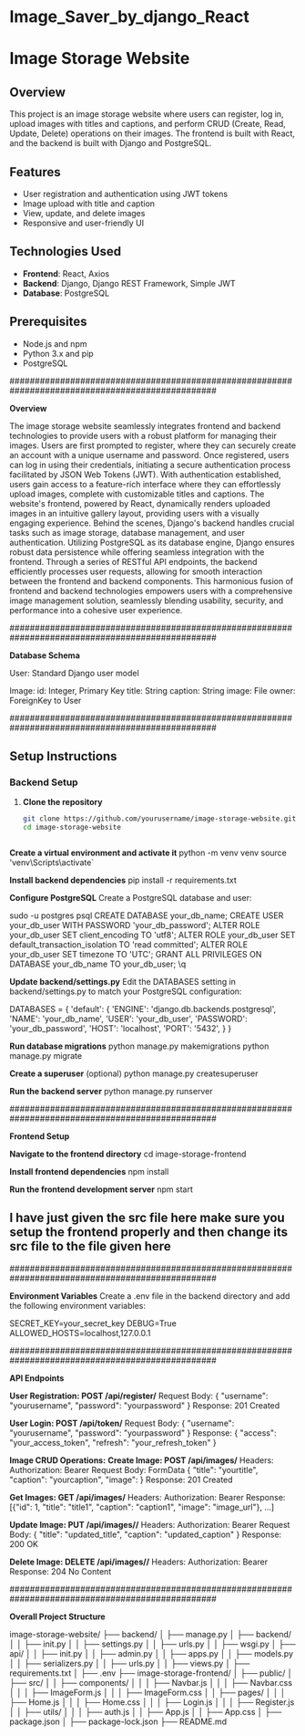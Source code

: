﻿# Image_Saver_by_django_React
# Image Storage Website

## Overview

This project is an image storage website where users can register, log in, upload images with titles and captions, and perform CRUD (Create, Read, Update, Delete) operations on their images. The frontend is built with React, and the backend is built with Django and PostgreSQL.

## Features

- User registration and authentication using JWT tokens
- Image upload with title and caption
- View, update, and delete images
- Responsive and user-friendly UI

## Technologies Used

- **Frontend**: React, Axios
- **Backend**: Django, Django REST Framework, Simple JWT
- **Database**: PostgreSQL

## Prerequisites

- Node.js and npm
- Python 3.x and pip
- PostgreSQL


#################################################################################################

**Overview**

The image storage website seamlessly integrates frontend and backend technologies to provide users with a robust platform for managing their images. Users are first prompted to register, where they can securely create an account with a unique username and password. Once registered, users can log in using their credentials, initiating a secure authentication process facilitated by JSON Web Tokens (JWT). With authentication established, users gain access to a feature-rich interface where they can effortlessly upload images, complete with customizable titles and captions. The website's frontend, powered by React, dynamically renders uploaded images in an intuitive gallery layout, providing users with a visually engaging experience. Behind the scenes, Django's backend handles crucial tasks such as image storage, database management, and user authentication. Utilizing PostgreSQL as its database engine, Django ensures robust data persistence while offering seamless integration with the frontend. Through a series of RESTful API endpoints, the backend efficiently processes user requests, allowing for smooth interaction between the frontend and backend components. This harmonious fusion of frontend and backend technologies empowers users with a comprehensive image management solution, seamlessly blending usability, security, and performance into a cohesive user experience.


#################################################################################################


**Database Schema**

User: Standard Django user model

Image:
id: Integer, Primary Key
title: String
caption: String
image: File
owner: ForeignKey to User


#################################################################################################

## Setup Instructions

### Backend Setup

1. **Clone the repository**

   ```sh
   git clone https://github.com/yourusername/image-storage-website.git
   cd image-storage-website



**Create a virtual environment and activate it**
python -m venv venv
source 'venv\Scripts\activate`


**Install backend dependencies**
pip install -r requirements.txt


**Configure PostgreSQL**
Create a PostgreSQL database and user:

sudo -u postgres psql
CREATE DATABASE your_db_name;
CREATE USER your_db_user WITH PASSWORD 'your_db_password';
ALTER ROLE your_db_user SET client_encoding TO 'utf8';
ALTER ROLE your_db_user SET default_transaction_isolation TO 'read committed';
ALTER ROLE your_db_user SET timezone TO 'UTC';
GRANT ALL PRIVILEGES ON DATABASE your_db_name TO your_db_user;
\q


**Update backend/settings.py**
Edit the DATABASES setting in backend/settings.py to match your PostgreSQL configuration:

DATABASES = {
    'default': {
        'ENGINE': 'django.db.backends.postgresql',
        'NAME': 'your_db_name',
        'USER': 'your_db_user',
        'PASSWORD': 'your_db_password',
        'HOST': 'localhost',
        'PORT': '5432',
    }
}


**Run database migrations**
python manage.py makemigrations
python manage.py migrate


**Create a superuser** (optional)
python manage.py createsuperuser


**Run the backend server**
python manage.py runserver

#################################################################################################

**Frontend Setup**

**Navigate to the frontend directory**
cd image-storage-frontend

**Install frontend dependencies**
npm install

**Run the frontend development server**
npm start

## I have just given the src file here make sure you setup the frontend properly and then change its src file to the file given here ##

#################################################################################################

**Environment Variables**
Create a .env file in the backend directory and add the following environment variables:

SECRET_KEY=your_secret_key
DEBUG=True
ALLOWED_HOSTS=localhost,127.0.0.1

#################################################################################################

**API Endpoints**

**User Registration: POST /api/register/**
Request Body: { "username": "yourusername", "password": "yourpassword" }
Response: 201 Created

**User Login: POST /api/token/**
Request Body: { "username": "yourusername", "password": "yourpassword" }
Response: { "access": "your_access_token", "refresh": "your_refresh_token" }

**Image CRUD Operations:**
**Create Image: POST /api/images/**
Headers: Authorization: Bearer <token>
Request Body: FormData { "title": "yourtitle", "caption": "yourcaption", "image": <file> }
Response: 201 Created

**Get Images: GET /api/images/**
Headers: Authorization: Bearer <token>
Response: [{"id": 1, "title": "title1", "caption": "caption1", "image": "image_url"}, ...]

**Update Image: PUT /api/images/<id>/**
Headers: Authorization: Bearer <token>
Request Body: { "title": "updated_title", "caption": "updated_caption" }
Response: 200 OK

**Delete Image: DELETE /api/images/<id>/**
Headers: Authorization: Bearer <token>
Response: 204 No Content

#################################################################################################

**Overall Project Structure**

image-storage-website/
├── backend/
│ ├── manage.py
│ ├── backend/
│ │ ├── init.py
│ │ ├── settings.py
│ │ ├── urls.py
│ │ ├── wsgi.py
│ ├── api/
│ │ ├── init.py
│ │ ├── admin.py
│ │ ├── apps.py
│ │ ├── models.py
│ │ ├── serializers.py
│ │ ├── urls.py
│ │ ├── views.py
│ ├── requirements.txt
│ ├── .env
├── image-storage-frontend/
│ ├── public/
│ ├── src/
│ │ ├── components/
│ │ │ ├── Navbar.js
│ │ │ ├── Navbar.css
│ │ │ ├── ImageForm.js
│ │ │ ├── ImageForm.css
│ │ ├── pages/
│ │ │ ├── Home.js
│ │ │ ├── Home.css
│ │ │ ├── Login.js
│ │ │ ├── Register.js
│ │ ├── utils/
│ │ │ ├── auth.js
│ │ ├── App.js
│ │ ├── App.css
│ ├── package.json
│ ├── package-lock.json
├── README.md
